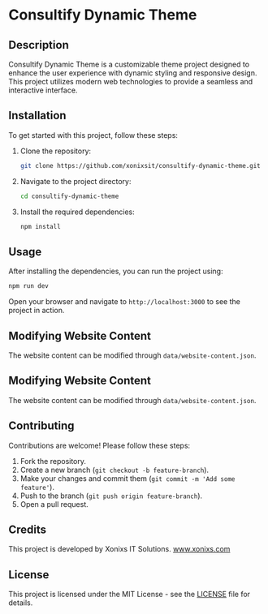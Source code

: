# Consultify Dynamic Theme

## Description
Consultify Dynamic Theme is a customizable theme project designed to enhance the user experience with dynamic styling and responsive design. This project utilizes modern web technologies to provide a seamless and interactive interface.

## Installation
To get started with this project, follow these steps:

1. Clone the repository:
   ```bash
   git clone https://github.com/xonixsit/consultify-dynamic-theme.git
   ```
2. Navigate to the project directory:
   ```bash
   cd consultify-dynamic-theme
   ```
3. Install the required dependencies:
   ```bash
   npm install
   ```

## Usage
After installing the dependencies, you can run the project using:
```bash
npm run dev
```
Open your browser and navigate to `http://localhost:3000` to see the project in action.

## Modifying Website Content
The website content can be modified through `data/website-content.json`.

## Modifying Website Content
The website content can be modified through `data/website-content.json`.

## Contributing
Contributions are welcome! Please follow these steps:
1. Fork the repository.
2. Create a new branch (`git checkout -b feature-branch`).
3. Make your changes and commit them (`git commit -m 'Add some feature'`).
4. Push to the branch (`git push origin feature-branch`).
5. Open a pull request.

## Credits
This project is developed by Xonixs IT Solutions. www.xonixs.com

## License
This project is licensed under the MIT License - see the [LICENSE](LICENSE) file for details.
